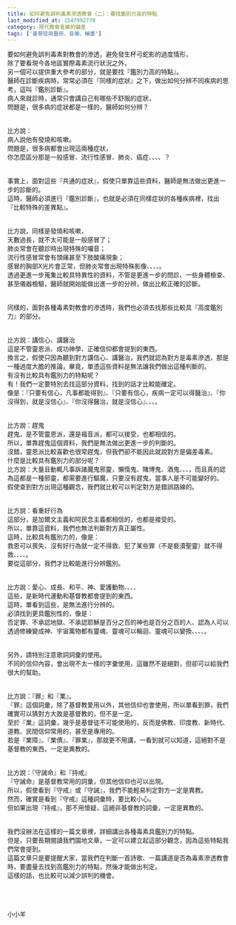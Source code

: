 ```yaml
---
title: 如何避免誤判毒素滲透教會（二）：要找鑑別力高的特點
last_modified_at: 1547992770
category: 現代教會音樂的偏差
tags: ['基督徒與藝術、音樂、繪畫']
---
```


要如何避免誤判毒素對教會的滲透，避免發生杯弓蛇影的過度情形，<br>除了要看現今各地區實際毒素流行狀況之外，<br>另一個可以提供重大參考的部分，就是要找『鑑別力高的特點』。<br><!--more-->醫師在診斷疾病時，常常必須在『同樣的症狀』之下，做出如何分辨不同疾病的思考，這叫『鑑別診斷』。<br>病人來就診時，通常只會講自己有哪些不舒服的症狀，<br>問題是，很多病的症狀都是一樣的，醫師如何分辨？<br><br><br>比方說：<br>病人說他有發燒和咳嗽。<br>問題是，很多病都會出現這兩種症狀，<br>你怎麼區分那是一般感冒、流行性感冒、肺炎、癌症、、、、？<br><br><br>事實上，面對這些『共通的症狀』，假使只單靠這些資料，醫師是無法做出更進一步的診斷的。<br>這時，醫師必須進行『鑑別診斷』，也就是必須在同樣症狀的各種疾病裡，找出『比較特殊的差異點』。<br><br><br>比方說，同樣是發燒和咳嗽，<br>天數過長，就不太可能是一般感冒了；<br>肺炎常會在聽診時出現特殊的囉音；<br>流行性感冒常會有頭痛甚至下肢酸痛現象；<br>感冒的胸部X光片會正常，但肺炎常會出現特殊影像、、、、。<br>透過更進一步蒐集比較具特異性的資料，不管是更進一步的問診、一些身體檢查、甚至儀器檢驗，醫師就開始能做出進一步的分辨，做出比較正確的診斷。<br><br><br>同樣的，面對各種毒素對教會的滲透時，我們也必須去找那些比較具『高度鑑別力』的部分。<br><br><br>比方說：講信心、講醫治<br>這是不管靈恩派、成功神學、正確信仰都會提到的東西。<br>換言之，假使只因為聽到對方講信心、講醫治，我們就認為對方是毒素滲透，那是一種過度大膽的推論，畢竟，單憑這些資料是無法讓我們做出這種判斷的。<br>有沒有比較具有鑑別力的特點呢？<br>有！我們一定要特別去找這部分資料，找到的話才比較能確定。<br>像是：『只要有信心，凡事都能得到』、『只要有信心，疾病一定可以得醫治』、『你沒得到，就是沒信心』、『你沒得醫治，就是沒信心』、、、。<br><br><br>比方說：趕鬼<br>趕鬼，是不管靈恩派，還是福音派，都可以接受，也都相信的。<br>所以，單靠趕鬼這個資料，我們是無法做出更進一步的判斷的。<br>沒錯，靈恩派比較喜歡也很常趕鬼，但我們卻不能因此就說對方是偏差毒素。<br>什麼是比較具有鑑別力的部分呢？<br>比方說：大量且動輒凡事訴諸魔鬼邪靈，懶惰鬼、賭博鬼、酒鬼、、、，而且真的認為這都是一種邪靈，都需要進行驅魔，只要沒有趕鬼，當事人是不可能變好的。<br>假使查到對方出現這種觀念，我們就比較可以判定對方是錯誤路線的。<br><br><br>比方說：看重好行為<br>這部分，是加爾文主義和阿民念主義都相信的，也都是接受的。<br>所以，單靠這資料，我們也無法判斷對方真正屬性。<br>這時，比較具有鑑別力的，像是：<br>救恩可以喪失、沒有好行為就一定不得救、犯了某些罪（不是褻瀆聖靈）就不得救、、、、。<br>要從這部分，我們才比較能進行分辨鑑別。<br><br><br>比方說：愛心、成長、和平、神、愛護動物、、、、<br>這些，是新時代運動和基督教都會提到的東西。<br>這時，單看到這些，是無法進行分辨的。<br>必須找到更具鑑別性的，像是：<br>否定罪、不承認地獄、不承認耶穌是百分之百的神也是百分之百的人、認為人可以透過修練變成神、宇宙萬物都有靈魂、靈魂可以輪迴、靈魂可以變換、、、、。<br><br><br>另外，請特別注意歌詞詞彙的使用。<br>不同的信仰內容，會出現不太一樣的字彙使用，這雖然不是絕對，但卻可以給我們很大的幫助。<br><br><br>比方說：『罪』和『業』。<br>『罪』這個詞彙，除了基督教愛用以外，其他信仰也會使用，所以單看到罪，我們確實可以猜對方大致是基督教的，但不是一定。<br>至於『業』這詞彙，幾乎是基督徒不可能使用的，反而是佛教、印度教、新時代、道教、民間信仰常用的，甚至是專用的。<br>若是『業障』、『業債』、『罪業』，那就更不用講，一看到就可以知道，這絕對不是基督教的東西，一定是異教的。<br><br><br>比方說：『守誡命』和『持戒』<br>『守誡命』是基督教常用的詞彙，但其他信仰也可以出現。<br>所以，假使看到『守戒』或『守誡』，我們不能輕易判定對方一定是異教。<br>然而，確實是看到『守戒』這種詞彙時，要比較小心。<br>但如果出現『持戒』，那不用懷疑，這絕非基督教的詞彙，一定是異教的。<br><br><br>我們沒辦法在這樣的一篇文章裡，詳細講出各種毒素具鑑別力的特點。<br>但是，只要長期閱讀我們園地文章，一定可以建立起這部分觀念，因為這些特點我們常會提到。<br>這篇文章只是要提醒大家，當我們在判斷一首詩歌、一篇講道是否為毒素滲透教會時，要盡量去找到高鑑別力的特點，然後才能做出判定。<br>這樣的話，也比較可以減少誤判的機會。<br><br><br><br><br>小小羊<br><br>


